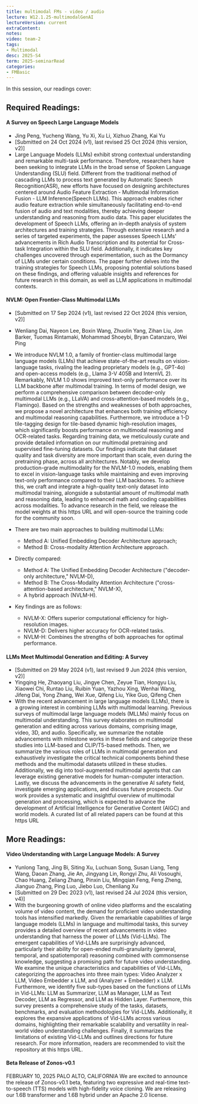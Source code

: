 ```yaml
---
title: multimodal FMs - video / audio  
lecture: W12.1.25-multimodalGenAI
lectureVersion: current
extraContent: 
notes: 
video: team-2
tags:
- Multimodal
desc: 2025-S4
term: 2025-seminarRead
categories:
- FMBasic
---
```



In this session, our readings cover: 

## Required Readings: 


#### A Survey on Speech Large Language Models
+ Jing Peng, Yucheng Wang, Yu Xi, Xu Li, Xizhuo Zhang, Kai Yu
+ [Submitted on 24 Oct 2024 (v1), last revised 25 Oct 2024 (this version, v2)]
+ Large Language Models (LLMs) exhibit strong contextual understanding and remarkable multi-task performance. Therefore, researchers have been seeking to integrate LLMs in the broad sense of Spoken Language Understanding (SLU) field. Different from the traditional method of cascading LLMs to process text generated by Automatic Speech Recognition(ASR), new efforts have focused on designing architectures centered around Audio Feature Extraction - Multimodal Information Fusion - LLM Inference(Speech LLMs). This approach enables richer audio feature extraction while simultaneously facilitating end-to-end fusion of audio and text modalities, thereby achieving deeper understanding and reasoning from audio data. This paper elucidates the development of Speech LLMs, offering an in-depth analysis of system architectures and training strategies. Through extensive research and a series of targeted experiments, the paper assesses Speech LLMs' advancements in Rich Audio Transcription and its potential for Cross-task Integration within the SLU field. Additionally, it indicates key challenges uncovered through experimentation, such as the Dormancy of LLMs under certain conditions. The paper further delves into the training strategies for Speech LLMs, proposing potential solutions based on these findings, and offering valuable insights and references for future research in this domain, as well as LLM applications in multimodal contexts.



#### NVLM: Open Frontier-Class Multimodal LLMs
+ [Submitted on 17 Sep 2024 (v1), last revised 22 Oct 2024 (this version, v2)]
+ Wenliang Dai, Nayeon Lee, Boxin Wang, Zhuolin Yang, Zihan Liu, Jon Barker, Tuomas Rintamaki, Mohammad Shoeybi, Bryan Catanzaro, Wei Ping
+ We introduce NVLM 1.0, a family of frontier-class multimodal large language models (LLMs) that achieve state-of-the-art results on vision-language tasks, rivaling the leading proprietary models (e.g., GPT-4o) and open-access models (e.g., Llama 3-V 405B and InternVL 2). Remarkably, NVLM 1.0 shows improved text-only performance over its LLM backbone after multimodal training. In terms of model design, we perform a comprehensive comparison between decoder-only multimodal LLMs (e.g., LLaVA) and cross-attention-based models (e.g., Flamingo). Based on the strengths and weaknesses of both approaches, we propose a novel architecture that enhances both training efficiency and multimodal reasoning capabilities. Furthermore, we introduce a 1-D tile-tagging design for tile-based dynamic high-resolution images, which significantly boosts performance on multimodal reasoning and OCR-related tasks. Regarding training data, we meticulously curate and provide detailed information on our multimodal pretraining and supervised fine-tuning datasets. Our findings indicate that dataset quality and task diversity are more important than scale, even during the pretraining phase, across all architectures. Notably, we develop production-grade multimodality for the NVLM-1.0 models, enabling them to excel in vision-language tasks while maintaining and even improving text-only performance compared to their LLM backbones. To achieve this, we craft and integrate a high-quality text-only dataset into multimodal training, alongside a substantial amount of multimodal math and reasoning data, leading to enhanced math and coding capabilities across modalities. To advance research in the field, we release the model weights at this https URL and will open-source the training code for the community soon.

+ There are two main approaches to building multimodal LLMs:
   	- Method A: Unified Embedding Decoder Architecture approach;
	- Method B: Cross-modality Attention Architecture approach.
+ Directly compared:
	- Method A: The Unified Embedding Decoder Architecture ("decoder-only architecture," NVLM-D),
	- Method B: The Cross-Modality Attention Architecture ("cross-attention-based architecture," NVLM-X),
	- A hybrid approach (NVLM-H).
+ Key findings are as follows:
	- NVLM-X: Offers superior computational efficiency for high-resolution images.
	- NVLM-D: Delivers higher accuracy for OCR-related tasks.
	- NVLM-H: Combines the strengths of both approaches for optimal performance.


#### LLMs Meet Multimodal Generation and Editing: A Survey
+ [Submitted on 29 May 2024 (v1), last revised 9 Jun 2024 (this version, v2)]
+ Yingqing He, Zhaoyang Liu, Jingye Chen, Zeyue Tian, Hongyu Liu, Xiaowei Chi, Runtao Liu, Ruibin Yuan, Yazhou Xing, Wenhai Wang, Jifeng Dai, Yong Zhang, Wei Xue, Qifeng Liu, Yike Guo, Qifeng Chen
+ With the recent advancement in large language models (LLMs), there is a growing interest in combining LLMs with multimodal learning. Previous surveys of multimodal large language models (MLLMs) mainly focus on multimodal understanding. This survey elaborates on multimodal generation and editing across various domains, comprising image, video, 3D, and audio. Specifically, we summarize the notable advancements with milestone works in these fields and categorize these studies into LLM-based and CLIP/T5-based methods. Then, we summarize the various roles of LLMs in multimodal generation and exhaustively investigate the critical technical components behind these methods and the multimodal datasets utilized in these studies. Additionally, we dig into tool-augmented multimodal agents that can leverage existing generative models for human-computer interaction. Lastly, we discuss the advancements in the generative AI safety field, investigate emerging applications, and discuss future prospects. Our work provides a systematic and insightful overview of multimodal generation and processing, which is expected to advance the development of Artificial Intelligence for Generative Content (AIGC) and world models. A curated list of all related papers can be found at this https URL



## More Readings: 


#### Video Understanding with Large Language Models: A Survey
+ Yunlong Tang, Jing Bi, Siting Xu, Luchuan Song, Susan Liang, Teng Wang, Daoan Zhang, Jie An, Jingyang Lin, Rongyi Zhu, Ali Vosoughi, Chao Huang, Zeliang Zhang, Pinxin Liu, Mingqian Feng, Feng Zheng, Jianguo Zhang, Ping Luo, Jiebo Luo, Chenliang Xu
+ [Submitted on 29 Dec 2023 (v1), last revised 24 Jul 2024 (this version, v4)]
+ With the burgeoning growth of online video platforms and the escalating volume of video content, the demand for proficient video understanding tools has intensified markedly. Given the remarkable capabilities of large language models (LLMs) in language and multimodal tasks, this survey provides a detailed overview of recent advancements in video understanding that harness the power of LLMs (Vid-LLMs). The emergent capabilities of Vid-LLMs are surprisingly advanced, particularly their ability for open-ended multi-granularity (general, temporal, and spatiotemporal) reasoning combined with commonsense knowledge, suggesting a promising path for future video understanding. We examine the unique characteristics and capabilities of Vid-LLMs, categorizing the approaches into three main types: Video Analyzer x LLM, Video Embedder x LLM, and (Analyzer + Embedder) x LLM. Furthermore, we identify five sub-types based on the functions of LLMs in Vid-LLMs: LLM as Summarizer, LLM as Manager, LLM as Text Decoder, LLM as Regressor, and LLM as Hidden Layer. Furthermore, this survey presents a comprehensive study of the tasks, datasets, benchmarks, and evaluation methodologies for Vid-LLMs. Additionally, it explores the expansive applications of Vid-LLMs across various domains, highlighting their remarkable scalability and versatility in real-world video understanding challenges. Finally, it summarizes the limitations of existing Vid-LLMs and outlines directions for future research. For more information, readers are recommended to visit the repository at this https URL.
  


#### Beta Release of Zonos-v0.1
FEBRUARY 10, 2025
PALO ALTO, CALIFORNIA
We are excited to announce the release of Zonos-v0.1 beta, featuring two expressive and real-time text-to-speech (TTS) models with high-fidelity voice cloning. We are releasing our 1.6B transformer and 1.6B hybrid under an Apache 2.0 license.


